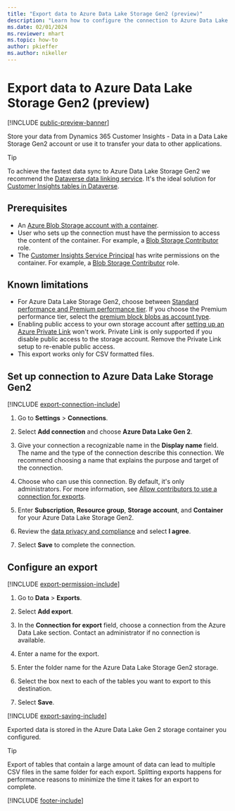 ```yaml
---
title: "Export data to Azure Data Lake Storage Gen2 (preview)"
description: "Learn how to configure the connection to Azure Data Lake Storage Gen2."
ms.date: 02/01/2024
ms.reviewer: mhart
ms.topic: how-to
author: pkieffer
ms.author: nikeller
---
```


# Export data to Azure Data Lake Storage Gen2 (preview)

[!INCLUDE [public-preview-banner](includes/public-preview-banner.md)]

Store your data from Dynamics 365 Customer Insights - Data in a Data Lake Storage Gen2 account or use it to transfer your data to other applications.

> [!TIP]
> To achieve the fastest data sync to Azure Data Lake Storage Gen2 we recommend the [Dataverse data linking service](/power-apps/maker/data-platform/azure-synapse-link-data-lake). It's the ideal solution for [Customer Insights tables in Dataverse](tables.md#customer-insights---data-tables-in-dataverse).

## Prerequisites

- An [Azure Blob Storage account with a container](/azure/storage/blobs/storage-quickstart-blobs-portal#create-a-container).
- User who sets up the connection must have the permission to access the content of the container. For example, a [Blob Storage Contributor](/azure/role-based-access-control/built-in-roles#storage-blob-data-contributor) role.
- The [Customer Insights Service Principal](connect-service-principal.md) has write permissions on the container. For example, a [Blob Storage Contributor](/azure/role-based-access-control/built-in-roles#storage-blob-data-contributor) role.

## Known limitations

- For Azure Data Lake Storage Gen2, choose between [Standard performance and Premium performance tier](/azure/storage/blobs/create-data-lake-storage-account). If you choose the Premium performance tier, select the [premium block blobs as account type](/azure/storage/common/storage-account-overview#types-of-storage-accounts).
- Enabling public access to your own storage account after [setting up an Azure Private Link](private-link.md) won't work. Private Link is only supported if you disable public access to the storage account. Remove the Private Link setup to re-enable public access.
- This export works only for CSV formatted files.

## Set up connection to Azure Data Lake Storage Gen2

[!INCLUDE [export-connection-include](includes/export-connection-admn.md)]

1. Go to **Settings** > **Connections**.

1. Select **Add connection** and choose **Azure Data Lake Gen 2**.

1. Give your connection a recognizable name in the **Display name** field. The name and the type of the connection describe this connection. We recommend choosing a name that explains the purpose and target of the connection.

1. Choose who can use this connection. By default, it's only administrators. For more information, see [Allow contributors to use a connection for exports](connections.md#allow-contributors-to-use-a-connection-for-exports).

1. Enter **Subscription**, **Resource group**, **Storage account**, and **Container** for your Azure Data Lake Storage Gen2.

1. Review the [data privacy and compliance](connections.md#data-privacy-and-compliance) and select **I agree**.

1. Select **Save** to complete the connection.

## Configure an export

[!INCLUDE [export-permission-include](includes/export-permission.md)]

1. Go to **Data** > **Exports**.

1. Select **Add export**.

1. In the **Connection for export** field, choose a connection from the Azure Data Lake section. Contact an administrator if no connection is available.

1. Enter a name for the export.

1. Enter the folder name for the Azure Data Lake Storage Gen2 storage.

1. Select the box next to each of the tables you want to export to this destination.

1. Select **Save**.

[!INCLUDE [export-saving-include](includes/export-saving.md)]

Exported data is stored in the Azure Data Lake Gen 2 storage container you configured.

> [!TIP]
> Export of tables that contain a large amount of data can lead to multiple CSV files in the same folder for each export. Splitting exports happens for performance reasons to minimize the time it takes for an export to complete.

[!INCLUDE [footer-include](includes/footer-banner.md)]
